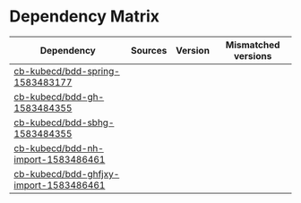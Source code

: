 # Dependency Matrix

Dependency | Sources | Version | Mismatched versions
---------- | ------- | ------- | -------------------
[cb-kubecd/bdd-spring-1583483177](https://github.com/cb-kubecd/bdd-spring-1583483177.git) |  | []() | 
[cb-kubecd/bdd-gh-1583484355](https://github.com/cb-kubecd/bdd-gh-1583484355.git) |  | []() | 
[cb-kubecd/bdd-sbhg-1583484355](https://github.com/cb-kubecd/bdd-sbhg-1583484355.git) |  | []() | 
[cb-kubecd/bdd-nh-import-1583486461](https://github.com/cb-kubecd/bdd-nh-import-1583486461.git) |  | []() | 
[cb-kubecd/bdd-ghfjxy-import-1583486461](https://github.com/cb-kubecd/bdd-ghfjxy-import-1583486461.git) |  | []() | 
